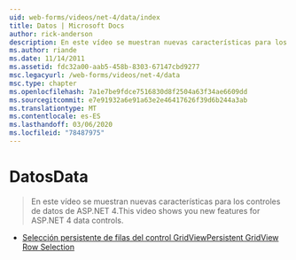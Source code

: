 ```yaml
---
uid: web-forms/videos/net-4/data/index
title: Datos | Microsoft Docs
author: rick-anderson
description: En este vídeo se muestran nuevas características para los controles de datos de ASP.NET 4.
ms.author: riande
ms.date: 11/14/2011
ms.assetid: fdc32a00-aab5-458b-8303-67147cbd9277
msc.legacyurl: /web-forms/videos/net-4/data
msc.type: chapter
ms.openlocfilehash: 7a1e7be9fdce7516830d8f2504a63f34ae6609dd
ms.sourcegitcommit: e7e91932a6e91a63e2e46417626f39d6b244a3ab
ms.translationtype: MT
ms.contentlocale: es-ES
ms.lasthandoff: 03/06/2020
ms.locfileid: "78487975"
---
```

# <a name="data"></a><span data-ttu-id="f8310-103">Datos</span><span class="sxs-lookup"><span data-stu-id="f8310-103">Data</span></span>

> <span data-ttu-id="f8310-104">En este vídeo se muestran nuevas características para los controles de datos de ASP.NET 4.</span><span class="sxs-lookup"><span data-stu-id="f8310-104">This video shows you new features for ASP.NET 4 data controls.</span></span>

- [<span data-ttu-id="f8310-105">Selección persistente de filas del control GridView</span><span class="sxs-lookup"><span data-stu-id="f8310-105">Persistent GridView Row Selection</span></span>](aspnet-4-quick-hit-persistent-gridview-row-selection.md)
